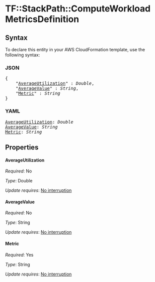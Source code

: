 # TF::StackPath::ComputeWorkload MetricsDefinition

## Syntax

To declare this entity in your AWS CloudFormation template, use the following syntax:

### JSON

<pre>
{
    "<a href="#averageutilization" title="AverageUtilization">AverageUtilization</a>" : <i>Double</i>,
    "<a href="#averagevalue" title="AverageValue">AverageValue</a>" : <i>String</i>,
    "<a href="#metric" title="Metric">Metric</a>" : <i>String</i>
}
</pre>

### YAML

<pre>
<a href="#averageutilization" title="AverageUtilization">AverageUtilization</a>: <i>Double</i>
<a href="#averagevalue" title="AverageValue">AverageValue</a>: <i>String</i>
<a href="#metric" title="Metric">Metric</a>: <i>String</i>
</pre>

## Properties

#### AverageUtilization

_Required_: No

_Type_: Double

_Update requires_: [No interruption](https://docs.aws.amazon.com/AWSCloudFormation/latest/UserGuide/using-cfn-updating-stacks-update-behaviors.html#update-no-interrupt)

#### AverageValue

_Required_: No

_Type_: String

_Update requires_: [No interruption](https://docs.aws.amazon.com/AWSCloudFormation/latest/UserGuide/using-cfn-updating-stacks-update-behaviors.html#update-no-interrupt)

#### Metric

_Required_: Yes

_Type_: String

_Update requires_: [No interruption](https://docs.aws.amazon.com/AWSCloudFormation/latest/UserGuide/using-cfn-updating-stacks-update-behaviors.html#update-no-interrupt)

